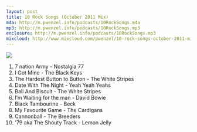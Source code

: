 ```yaml
---
layout: post
title: 10 Rock Songs (October 2011 Mix)
m4a: http://m.pwenzel.info/podcasts/10RockSongs.m4a
mp3: http://m.pwenzel.info/podcasts/10RockSongs.mp3
enclosure: http://m.pwenzel.info/podcasts/10RockSongs.mp3
mixcloud: http://www.mixcloud.com/pwenzel/10-rock-songs-october-2011-mix/
---
```


![](//images-mix.netdna-ssl.com/w/600/h/600/q/85/upload/images/extaudio/2472ba4e-2de8-4fe6-ae54-23a39b3f2c36.jpg)

1. 7 nation Army - Nostalgia 77
2. I Got Mine - The Black Keys
3. The Hardest Button to Button - The White Stripes
4. Date With The Night - Yeah Yeah Yeahs
5. Ball And Biscuit - The White Stripes
6. I’m Waiting for the man - David Bowie
7. Black Tambourine - Beck
8. My Favourite Game - The Cardigans
9. Cannonball - The Breeders
10. '79 aka The Shouty Track - Lemon Jelly
